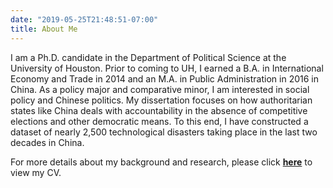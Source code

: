 ```yaml
---
date: "2019-05-25T21:48:51-07:00"
title: About Me
---
```


I am a Ph.D. candidate in the Department of Political Science at the University of Houston. Prior to coming to UH, I earned a B.A. in International Economy and Trade in 2014 and an M.A. in Public Administration in 2016 in China. As a policy major and comparative minor, I am interested in social policy and Chinese politics. My dissertation focuses on how authoritarian states like China deals with accountability in the absence of competitive elections and other democratic means. To this end, I have constructed a dataset of nearly 2,500 technological disasters taking place in the last two decades in China.

For more details about my background and research, please click [**here**](/HZ_CV2021.pdf) to view my CV.

